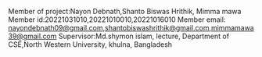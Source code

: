 Member of project:Nayon Debnath,Shanto Biswas Hrithik, Mimma mawa
Member id:20221031010,20221010010,20221016010
Member email:
nayondebnath09@gmail.com,shantobiswashrithik@gmail.com,mimmamawa39@gmail.com
Supervisor:Md.shymon islam, lecture, Department of CSE,North Western University, khulna, Bangladesh
